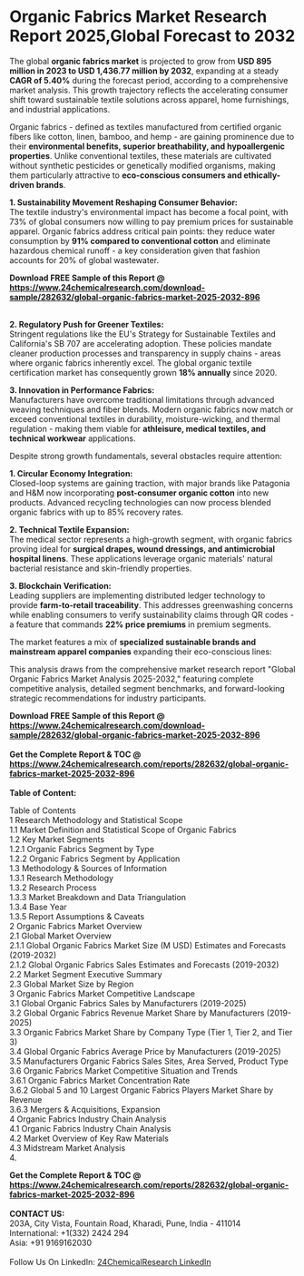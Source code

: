 <h1>Organic Fabrics Market Research Report 2025,Global Forecast to 2032</h1><p>The global <strong>organic fabrics market</strong> is projected to grow from <strong>USD 895 million in 2023 to USD 1,436.77 million by 2032</strong>, expanding at a steady <strong>CAGR of 5.40%</strong> during the forecast period, according to a comprehensive market analysis. This growth trajectory reflects the accelerating consumer shift toward sustainable textile solutions across apparel, home furnishings, and industrial applications.</p><p>Organic fabrics - defined as textiles manufactured from certified organic fibers like cotton, linen, bamboo, and hemp - are gaining prominence due to their <strong>environmental benefits, superior breathability, and hypoallergenic properties</strong>. Unlike conventional textiles, these materials are cultivated without synthetic pesticides or genetically modified organisms, making them particularly attractive to <strong>eco-conscious consumers and ethically-driven brands</strong>.</p><p><strong>1. Sustainability Movement Reshaping Consumer Behavior:</strong><br>
The textile industry's environmental impact has become a focal point, with 73% of global consumers now willing to pay premium prices for sustainable apparel. Organic fabrics address critical pain points: they reduce water consumption by <strong>91% compared to conventional cotton</strong> and eliminate hazardous chemical runoff - a key consideration given that fashion accounts for 20% of global wastewater.</p><div><b>Download FREE Sample of this Report @ 
            <a href="https://www.24chemicalresearch.com/download-sample/282632/global-organic-fabrics-market-2025-2032-896">
            https://www.24chemicalresearch.com/download-sample/282632/global-organic-fabrics-market-2025-2032-896</a></b></div><br><p><strong>2. Regulatory Push for Greener Textiles:</strong><br>
Stringent regulations like the EU's Strategy for Sustainable Textiles and California's SB 707 are accelerating adoption. These policies mandate cleaner production processes and transparency in supply chains - areas where organic fabrics inherently excel. The global organic textile certification market has consequently grown <strong>18% annually</strong> since 2020.</p><p><strong>3. Innovation in Performance Fabrics:</strong><br>
Manufacturers have overcome traditional limitations through advanced weaving techniques and fiber blends. Modern organic fabrics now match or exceed conventional textiles in durability, moisture-wicking, and thermal regulation - making them viable for <strong>athleisure, medical textiles, and technical workwear</strong> applications.</p><p>Despite strong growth fundamentals, several obstacles require attention:</p><p><strong>1. Circular Economy Integration:</strong><br>
Closed-loop systems are gaining traction, with major brands like Patagonia and H&amp;M now incorporating <strong>post-consumer organic cotton</strong> into new products. Advanced recycling technologies can now process blended organic fabrics with up to 85% recovery rates.</p><p><strong>2. Technical Textile Expansion:</strong><br>
The medical sector represents a high-growth segment, with organic fabrics proving ideal for <strong>surgical drapes, wound dressings, and antimicrobial hospital linens</strong>. These applications leverage organic materials' natural bacterial resistance and skin-friendly properties.</p><p><strong>3. Blockchain Verification:</strong><br>
Leading suppliers are implementing distributed ledger technology to provide <strong>farm-to-retail traceability</strong>. This addresses greenwashing concerns while enabling consumers to verify sustainability claims through QR codes - a feature that commands <strong>22% price premiums</strong> in premium segments.</p><p>The market features a mix of <strong>specialized sustainable brands and mainstream apparel companies</strong> expanding their eco-conscious lines:</p><p>This analysis draws from the comprehensive market research report "Global Organic Fabrics Market Analysis 2025-2032," featuring complete competitive analysis, detailed segment benchmarks, and forward-looking strategic recommendations for industry participants.</p><div><b>Download FREE Sample of this Report @ 
            <a href="https://www.24chemicalresearch.com/download-sample/282632/global-organic-fabrics-market-2025-2032-896">
            https://www.24chemicalresearch.com/download-sample/282632/global-organic-fabrics-market-2025-2032-896</a></b></div><br><div><b>Get the Complete Report & TOC @ 
            <a href="https://www.24chemicalresearch.com/reports/282632/global-organic-fabrics-market-2025-2032-896">
            https://www.24chemicalresearch.com/reports/282632/global-organic-fabrics-market-2025-2032-896</a></b></div><br>
            <b>Table of Content:</b><p>Table of Contents<br />
1 Research Methodology and Statistical Scope<br />
1.1 Market Definition and Statistical Scope of Organic Fabrics<br />
1.2 Key Market Segments<br />
1.2.1 Organic Fabrics Segment by Type<br />
1.2.2 Organic Fabrics Segment by Application<br />
1.3 Methodology & Sources of Information<br />
1.3.1 Research Methodology<br />
1.3.2 Research Process<br />
1.3.3 Market Breakdown and Data Triangulation<br />
1.3.4 Base Year<br />
1.3.5 Report Assumptions & Caveats<br />
2 Organic Fabrics Market Overview<br />
2.1 Global Market Overview<br />
2.1.1 Global Organic Fabrics Market Size (M USD) Estimates and Forecasts (2019-2032)<br />
2.1.2 Global Organic Fabrics Sales Estimates and Forecasts (2019-2032)<br />
2.2 Market Segment Executive Summary<br />
2.3 Global Market Size by Region<br />
3 Organic Fabrics Market Competitive Landscape<br />
3.1 Global Organic Fabrics Sales by Manufacturers (2019-2025)<br />
3.2 Global Organic Fabrics Revenue Market Share by Manufacturers (2019-2025)<br />
3.3 Organic Fabrics Market Share by Company Type (Tier 1, Tier 2, and Tier 3)<br />
3.4 Global Organic Fabrics Average Price by Manufacturers (2019-2025)<br />
3.5 Manufacturers Organic Fabrics Sales Sites, Area Served, Product Type<br />
3.6 Organic Fabrics Market Competitive Situation and Trends<br />
3.6.1 Organic Fabrics Market Concentration Rate<br />
3.6.2 Global 5 and 10 Largest Organic Fabrics Players Market Share by Revenue<br />
3.6.3 Mergers & Acquisitions, Expansion<br />
4 Organic Fabrics Industry Chain Analysis<br />
4.1 Organic Fabrics Industry Chain Analysis<br />
4.2 Market Overview of Key Raw Materials<br />
4.3 Midstream Market Analysis<br />
4.</p><div><b>Get the Complete Report & TOC @ 
            <a href="https://www.24chemicalresearch.com/reports/282632/global-organic-fabrics-market-2025-2032-896">
            https://www.24chemicalresearch.com/reports/282632/global-organic-fabrics-market-2025-2032-896</a></b></div><br><b>CONTACT US:</b><br>
            203A, City Vista, Fountain Road, Kharadi, Pune, India - 411014<br>
            International: +1(332) 2424 294<br>
            Asia: +91 9169162030 <br><br>
            Follow Us On LinkedIn: <a href="https://www.linkedin.com/company/24chemicalresearch/">24ChemicalResearch LinkedIn</a>